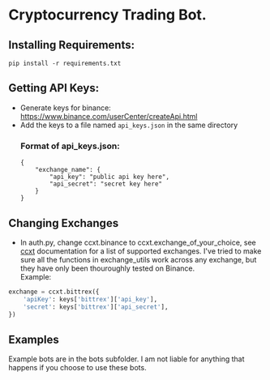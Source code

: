 # Cryptocurrency Trading Bot.

## Installing Requirements:
`pip install -r requirements.txt`  
## Getting API Keys:
* Generate keys for binance: https://www.binance.com/userCenter/createApi.html  
* Add the keys to a file named `api_keys.json` in the same directory
    ### Format of api_keys.json:
    ```
    {
        "exchange_name": {
            "api_key": "public api key here",
            "api_secret": "secret key here"
        }
    }
    ```
## Changing Exchanges
* In auth.py, change  ccxt.binance to ccxt.exchange_of_your_choice, see [ccxt](https://github.com/ccxt/ccxt) documentation for a list of supported exchanges. I've tried to make sure all the functions in exchange_utils work across any exchange, but they have only been thouroughly tested on Binance.  
Example:
```python
exchange = ccxt.bittrex({
    'apiKey': keys['bittrex']['api_key'],
    'secret': keys['bittrex']['api_secret'],
})
```

## Examples
Example bots are in the bots subfolder. I am not liable for anything that happens if you choose to use these bots.

